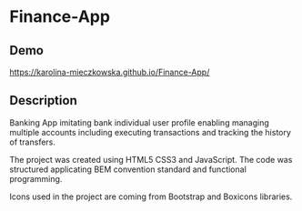 # Finance-App

## Demo

https://karolina-mieczkowska.github.io/Finance-App/

## Description

Banking App imitating bank individual user profile enabling managing multiple accounts including executing transactions and tracking the history of transfers.

The project was created using HTML5 CSS3 and JavaScript. The code was structured applicating BEM convention standard and functional programming.

Icons used in the project are coming from Bootstrap and Boxicons libraries.

